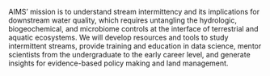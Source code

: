 AIMS’ mission is to understand stream intermittency and its implications for downstream water quality, which requires untangling the hydrologic, biogeochemical, and microbiome controls at the interface of terrestrial and aquatic ecosystems. We will develop resources and tools to study intermittent streams, provide training and education in data science, mentor scientists from the undergraduate to the early career level, and generate insights for evidence-based policy making and land management.